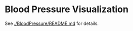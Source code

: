 # Blood Pressure Visualization

See [./BloodPressure/README.md](/BloodPressure/README.md) for details.
